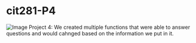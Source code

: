 # cit281-P4 
<img src="https://images.unsplash.com/photo-1685472065771-f57d15b4c585?ixlib=rb-4.0.3&ixid=M3wxMjA3fDB8MHxwaG90by1wYWdlfHx8fGVufDB8fHx8fA%3D%3D&auto=format&fit=crop&w=866&q=80" alt ="Image"> 
Project 4: We created multiple functions that were able to answer questions and would cahnged based on the information we put in it. 
